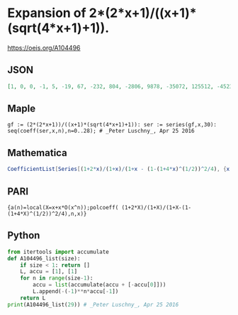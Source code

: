 # Expansion of 2\*\(2\*x\+1\)/\(\(x\+1\)\*\(sqrt\(4\*x\+1\)\+1\)\)\.
https://oeis.org/A104496
## JSON
```JSON
[1, 0, 0, -1, 5, -19, 67, -232, 804, -2806, 9878, -35072, 125512, -452388, 1641028, -5986993, 21954973, -80884423, 299233543, -1111219333, 4140813373, -15478839553, 58028869153, -218123355523, 821908275547, -3104046382351, 11747506651599, -44546351423299, 169227201341651]
```
## Maple
```Maple
gf := (2*(2*x+1))/((x+1)*(sqrt(4*x+1)+1)): ser := series(gf,x,30):
seq(coeff(ser,x,n),n=0..28); # _Peter Luschny_, Apr 25 2016
```
## Mathematica
```Mathematica
CoefficientList[Series[(1+2*x)/(1+x)/(1+x - (1-(1+4*x)^(1/2))^2/4), {x, 0, 20}], x] (* _Vaclav Kotesovec_, Mar 06 2014 *)
```
## PARI
```PARI
{a(n)=local(X=x+x*O(x^n));polcoeff( (1+2*X)/(1+X)/(1+X-(1-(1+4*X)^(1/2))^2/4),n,x)}
```
## Python
```Python
from itertools import accumulate
def A104496_list(size):
    if size < 1: return []
    L, accu = [1], [1]
    for n in range(size-1):
        accu = list(accumulate(accu + [-accu[0]]))
        L.append(-(-1)**n*accu[-1])
    return L
print(A104496_list(29)) # _Peter Luschny_, Apr 25 2016
```
